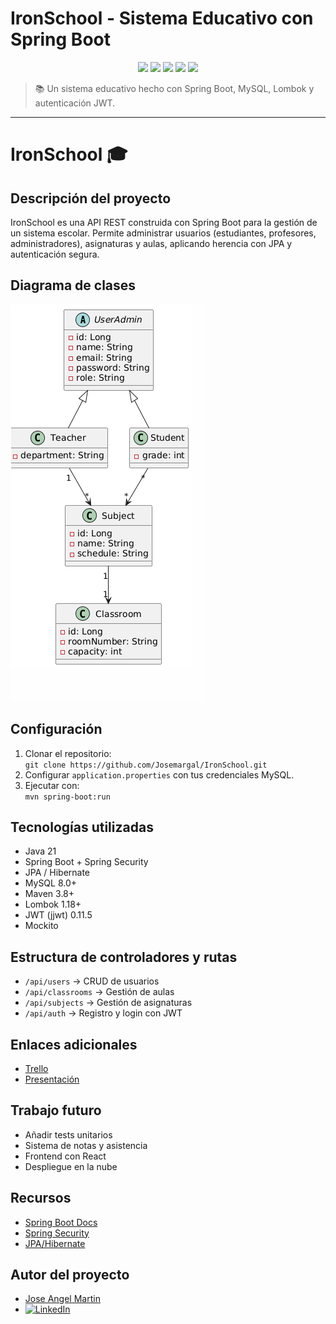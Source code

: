 # IronSchool - Sistema Educativo con Spring Boot

<div align="center">
  <img src="https://img.shields.io/badge/Spring_Boot-F16529?style=for-the-badge&logo=springboot&logoColor=white " />
  <img src="https://img.shields.io/badge/Java-ED8B00?style=for-the-badge&logo=openjdk&logoColor=white " />
  <img src="https://img.shields.io/badge/MySQL-005C84?style=for-the-badge&logo=mysql&logoColor=white " />
  <img src="https://img.shields.io/badge/Lombok-FF9800?style=for-the-badge&logo=data :image/png;base64,iVBORw0KGgoAAAANSUhEUgAAABgAAAAYCAIAAAAQd7WrAAAAkklEQVR4nO3BAQ0AAADCoPdPbQ43oAAAAAAAAAAAAAAAAAAAAAAAAAAAAAAAAAAAAAAAAAAAAAAAAAAAAAAAAIBLcZcdS1YbCJQjAAAAAElFTkSuQmCC" />
  <img src="https://img.shields.io/badge/JWT-Black?style=for-the-badge&logo=jsonwebtokens&logoColor=white " />
</div>

> 📚 Un sistema educativo hecho con Spring Boot, MySQL, Lombok y autenticación JWT.

---

# IronSchool 🎓

## Descripción del proyecto
IronSchool es una API REST construida con Spring Boot para la gestión de un sistema escolar. Permite administrar usuarios (estudiantes, profesores, administradores), asignaturas y aulas, aplicando herencia con JPA y autenticación segura.

## Diagrama de clases
![Diagrama UML](img.png)

## Configuración
1. Clonar el repositorio:  
   `git clone https://github.com/Josemargal/IronSchool.git`
2. Configurar `application.properties` con tus credenciales MySQL.
3. Ejecutar con:  
   `mvn spring-boot:run`

## Tecnologías utilizadas
- Java 21
- Spring Boot + Spring Security
- JPA / Hibernate
- MySQL 8.0+
- Maven 3.8+
- Lombok 1.18+
- JWT (jjwt) 0.11.5
- Mockito

## Estructura de controladores y rutas
- `/api/users` → CRUD de usuarios
- `/api/classrooms` → Gestión de aulas
- `/api/subjects` → Gestión de asignaturas
- `/api/auth` → Registro y login con JWT

## Enlaces adicionales
- [Trello](https://trello.com/b/zmnIGeon/ironschool)
- [Presentación](https://tu-enlace-slides.com)

## Trabajo futuro
- Añadir tests unitarios
- Sistema de notas y asistencia
- Frontend con React
- Despliegue en la nube

## Recursos
- [Spring Boot Docs](https://spring.io/projects/spring-boot)
- [Spring Security](https://spring.io/guides/topicals/spring-security-architecture)
- [JPA/Hibernate](https://hibernate.org/orm/documentation/)

## Autor del proyecto
- [Jose Angel Martin](https://github.com/Josemargal)
- [![LinkedIn](https://img.shields.io/badge/LinkedIn-blue?logo=linkedin)](https://www.linkedin.com/in/jamaga/)
